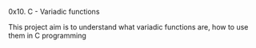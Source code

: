 0x10. C - Variadic functions

This project aim is to understand what variadic functions are, how to use them in C programming
